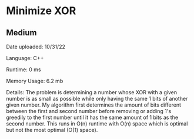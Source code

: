 
# Minimize XOR

## Medium

Date uploaded: 10/31/22

Language: C++

Runtime: 0 ms

Memory Usage: 6.2 mb

Details: The problem is determining a number whose XOR with a given number is as small as possible while only having the same 1 bits of another given number. My algorithm first determines the amount of bits different between the first and second number before removing or adding 1's greedily to the first number until it has the same amount of 1 bits as the second number. This runs in O(n) runtime with O(n) space which is optimal but not the most optimal (O(1) space).
